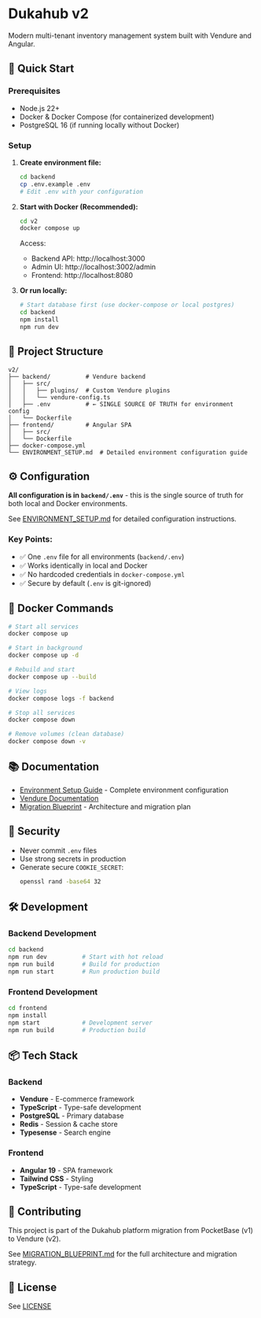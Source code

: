 # Dukahub v2

Modern multi-tenant inventory management system built with Vendure and Angular.

## 🚀 Quick Start

### Prerequisites

- Node.js 22+
- Docker & Docker Compose (for containerized development)
- PostgreSQL 16 (if running locally without Docker)

### Setup

1. **Create environment file:**

   ```bash
   cd backend
   cp .env.example .env
   # Edit .env with your configuration
   ```

2. **Start with Docker (Recommended):**

   ```bash
   cd v2
   docker compose up
   ```

   Access:

   - Backend API: http://localhost:3000
   - Admin UI: http://localhost:3002/admin
   - Frontend: http://localhost:8080

3. **Or run locally:**
   ```bash
   # Start database first (use docker-compose or local postgres)
   cd backend
   npm install
   npm run dev
   ```

## 📁 Project Structure

```
v2/
├── backend/          # Vendure backend
│   ├── src/
│   │   ├── plugins/  # Custom Vendure plugins
│   │   └── vendure-config.ts
│   ├── .env          # ← SINGLE SOURCE OF TRUTH for environment config
│   └── Dockerfile
├── frontend/         # Angular SPA
│   ├── src/
│   └── Dockerfile
├── docker-compose.yml
└── ENVIRONMENT_SETUP.md  # Detailed environment configuration guide
```

## ⚙️ Configuration

**All configuration is in `backend/.env`** - this is the single source of truth for both local and Docker environments.

See [ENVIRONMENT_SETUP.md](./ENVIRONMENT_SETUP.md) for detailed configuration instructions.

### Key Points:

- ✅ One `.env` file for all environments (`backend/.env`)
- ✅ Works identically in local and Docker
- ✅ No hardcoded credentials in `docker-compose.yml`
- ✅ Secure by default (`.env` is git-ignored)

## 🐳 Docker Commands

```bash
# Start all services
docker compose up

# Start in background
docker compose up -d

# Rebuild and start
docker compose up --build

# View logs
docker compose logs -f backend

# Stop all services
docker compose down

# Remove volumes (clean database)
docker compose down -v
```

## 📚 Documentation

- [Environment Setup Guide](./ENVIRONMENT_SETUP.md) - Complete environment configuration
- [Vendure Documentation](https://www.vendure.io/docs)
- [Migration Blueprint](../MIGRATION_BLUEPRINT.md) - Architecture and migration plan

## 🔐 Security

- Never commit `.env` files
- Use strong secrets in production
- Generate secure `COOKIE_SECRET`:
  ```bash
  openssl rand -base64 32
  ```

## 🛠️ Development

### Backend Development

```bash
cd backend
npm run dev          # Start with hot reload
npm run build        # Build for production
npm run start        # Run production build
```

### Frontend Development

```bash
cd frontend
npm install
npm start            # Development server
npm run build        # Production build
```

## 📦 Tech Stack

### Backend

- **Vendure** - E-commerce framework
- **TypeScript** - Type-safe development
- **PostgreSQL** - Primary database
- **Redis** - Session & cache store
- **Typesense** - Search engine

### Frontend

- **Angular 19** - SPA framework
- **Tailwind CSS** - Styling
- **TypeScript** - Type-safe development

## 🤝 Contributing

This project is part of the Dukahub platform migration from PocketBase (v1) to Vendure (v2).

See [MIGRATION_BLUEPRINT.md](../MIGRATION_BLUEPRINT.md) for the full architecture and migration strategy.

## 📄 License

See [LICENSE](../v1/LICENSE)
